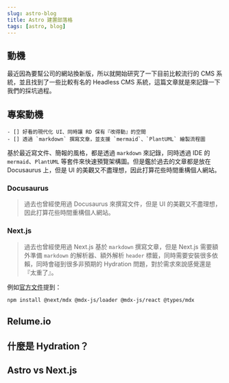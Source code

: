 ```yaml
---
slug: astro-blog
title: Astro 建置部落格
tags: [astro, blog]
---
```


## 動機

最近因為要幫公司的網站換新版，所以就開始研究了一下目前比較流行的 CMS 系統，並且找到了一些比較有名的 Headless CMS 系統，這篇文章就是來記錄一下我們的採坑過程。

<!--truncate -->

## 專案動機

```plaintext
- [] 好看的現代化 UI、同時讓 RD 保有『改得動』的空間
- [] 透過 `markdown` 撰寫文章，並支援 `mermaid`、`PlantUML` 繪製流程圖
```

基於最近寫文件、簡報的風格，都是透過 `markdown` 來記錄，同時透過 IDE 的 `mermaid`、`PlantUML` 等套件來快速預覽架構圖。但是鑑於過去的文章都是放在 Docusaurus 上，但是 UI 的美觀又不盡理想，因此打算花些時間重構個人網站。

### Docusaurus

> 過去也曾經使用過 Docusaurus 來撰寫文件，但是 UI 的美觀又不盡理想，因此打算花些時間重構個人網站。

### Next.js

> 過去也曾經使用過 Next.js 基於 `markdown` 撰寫文章，但是 Next.js 需要額外準備 `markdown` 的解析器、額外解析 `header` 標籤，同時需要安裝很多依賴，同時會碰到很多非預期的 Hydration 問題，對於需求來說感覺還是『太重了』。

例如[官方文件](https://nextjs.org/docs/app/guides/mdx)提到：

```bash
npm install @next/mdx @mdx-js/loader @mdx-js/react @types/mdx
```

## Relume.io

## 什麼是 Hydration？

## Astro vs Next.js
